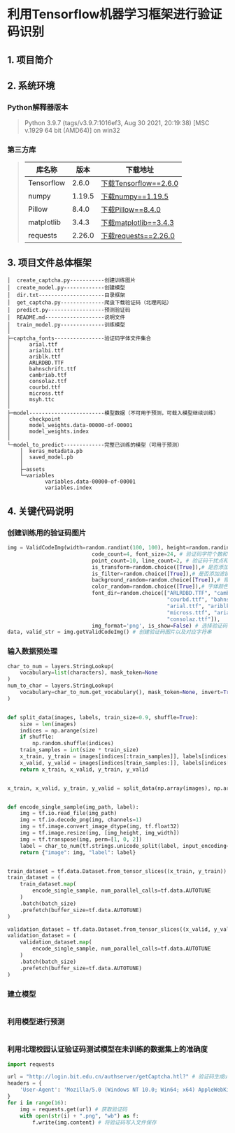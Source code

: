 # 利用Tensorflow机器学习框架进行验证码识别
## 1. 项目简介

## 2. 系统环境

### Python解释器版本
>Python 3.9.7 (tags/v3.9.7:1016ef3, Aug 30 2021, 20:19:38) [MSC v.1929 64 bit (AMD64)] on win32
### 第三方库
>|库名称|版本|下载地址
>|-----|----|----|
>|Tensorflow|2.6.0|[下载Tensorflow==2.6.0](https://pypi.tuna.tsinghua.edu.cn/packages/fb/93/d5e3751a9ca3d159cbe498ef112e4bca35a07cedaae83e61038606e72edf/tensorflow-2.6.0-cp39-cp39-win_amd64.whl)|
>|numpy|1.19.5|[下载numpy==1.19.5](https://pypi.tuna.tsinghua.edu.cn/packages/bc/40/d6f7ba9ce5406b578e538325828ea43849a3dfd8db63d1147a257d19c8d1/numpy-1.19.5-cp39-cp39-win_amd64.whl)|
>|Pillow|8.4.0|[下载Pillow==8.4.0](https://pypi.tuna.tsinghua.edu.cn/packages/20/ec/15a263f2c65d71cf62aa767f774c2381077e07beb1e9309a94461ec1cd29/Pillow-8.4.0-cp39-cp39-win_amd64.whl)|
>|matplotlib|3.4.3|[下载matplotlib==3.4.3](https://pypi.tuna.tsinghua.edu.cn/packages/59/ea/1c00d9278c51d5f03276ac3f08773a13d93cbf2d722386ae8da083866697/matplotlib-3.4.3-cp39-cp39-win_amd64.whl)|
>|requests|2.26.0|[下载requests==2.26.0](https://pypi.tuna.tsinghua.edu.cn/packages/e7/01/3569e0b535fb2e4a6c384bdbed00c55b9d78b5084e0fb7f4d0bf523d7670/requests-2.26.0.tar.gz)|


## 3. 项目文件总体框架
```
│  create_captcha.py-----------创建训练图片
│  create_model.py-------------创建模型
│  dir.txt---------------------目录框架
│  get_captcha.py--------------爬虫下载验证码（北理网站）
│  predict.py------------------预测验证码
│  README.md-------------------说明文件
│  train_model.py--------------训练模型
│  
├─captcha_fonts----------------验证码字体文件集合
│      arial.ttf
│      arialbi.ttf
│      ariblk.ttf
│      ARLRDBD.TTF
│      bahnschrift.ttf
│      cambriab.ttf
│      consolaz.ttf
│      courbd.ttf
│      micross.ttf
│      msyh.ttc
│      
├─model------------------------模型数据（不可用于预测，可载入模型继续训练）
│      checkpoint
│      model_weights.data-00000-of-00001
│      model_weights.index
│      
└─model_to_predict-------------完整已训练的模型（可用于预测）
    │  keras_metadata.pb
    │  saved_model.pb
    │  
    ├─assets
    └─variables
            variables.data-00000-of-00001
            variables.index
```
## 4. 关键代码说明
### 创建训练用的验证码图片
```python
img = ValidCodeImg(width=random.randint(100, 100), height=random.randint(40, 40),# 设置验证码宽和高为100像素
                           code_count=4, font_size=24, # 验证码字符个数和字体大小
                           point_count=10, line_count=2, # 验证码干扰点和线数目
                           is_transform=random.choice([True]),# 是否添加扭曲效果
                           is_filter=random.choice([True]),# 是否添加滤镜效果
                           background_random=random.choice([True]),# 背景颜色是否随机
                           color_random=random.choice([True]),# 字体颜色是否随机
                           font_dir=random.choice(["ARLRDBD.TTF", "cambriab.ttf", # 验证码使用的字体
                                                   "courbd.ttf", "bahnschrift.ttf",
                                                   "arial.ttf", "ariblk.ttf",
                                                   "micross.ttf", "arialbi.ttf",
                                                   "consolaz.ttf"]),
                           img_format='png', is_show=False) # 选择验证码图片格式以及是否展示生成的图片
data, valid_str = img.getValidCodeImg() # 创建验证码图片以及对应字符串
```
### 输入数据预处理
```python
char_to_num = layers.StringLookup(
    vocabulary=list(characters), mask_token=None
)
num_to_char = layers.StringLookup(
    vocabulary=char_to_num.get_vocabulary(), mask_token=None, invert=True
)


def split_data(images, labels, train_size=0.9, shuffle=True):
    size = len(images)
    indices = np.arange(size)
    if shuffle:
        np.random.shuffle(indices)
    train_samples = int(size * train_size)
    x_train, y_train = images[indices[:train_samples]], labels[indices[:train_samples]]
    x_valid, y_valid = images[indices[train_samples:]], labels[indices[train_samples:]]
    return x_train, x_valid, y_train, y_valid


x_train, x_valid, y_train, y_valid = split_data(np.array(images), np.array(labels))


def encode_single_sample(img_path, label):
    img = tf.io.read_file(img_path)
    img = tf.io.decode_png(img, channels=1)
    img = tf.image.convert_image_dtype(img, tf.float32)
    img = tf.image.resize(img, [img_height, img_width])
    img = tf.transpose(img, perm=[1, 0, 2])
    label = char_to_num(tf.strings.unicode_split(label, input_encoding="UTF-8"))
    return {"image": img, "label": label}


train_dataset = tf.data.Dataset.from_tensor_slices((x_train, y_train))
train_dataset = (
    train_dataset.map(
        encode_single_sample, num_parallel_calls=tf.data.AUTOTUNE
    )
    .batch(batch_size)
    .prefetch(buffer_size=tf.data.AUTOTUNE)
)

validation_dataset = tf.data.Dataset.from_tensor_slices((x_valid, y_valid))
validation_dataset = (
    validation_dataset.map(
        encode_single_sample, num_parallel_calls=tf.data.AUTOTUNE
    )
    .batch(batch_size)
    .prefetch(buffer_size=tf.data.AUTOTUNE)
)
```
### 建立模型
```python

```
### 利用模型进行预测
```python

```
### 利用北理校园认证验证码测试模型在未训练的数据集上的准确度
```python
import requests

url = "http://login.bit.edu.cn/authserver/getCaptcha.htl?" # 验证码生成url
headers = {
    'User-Agent': 'Mozilla/5.0 (Windows NT 10.0; Win64; x64) AppleWebKit/537.36 (KHTML, like Gecko) Chrome/94.0.4606.81 Safari/537.36'
}
for i in range(16):
    img = requests.get(url) # 获取验证码
    with open(str(i) + ".png", "wb") as f:
        f.write(img.content) # 将验证码写入文件保存
```
